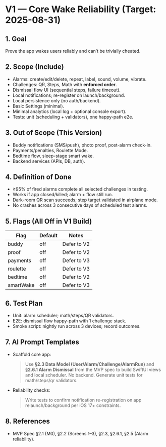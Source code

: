 # V1 — Core Wake Reliability (Target: 2025-08-31)

## 1. Goal
Prove the app wakes users reliably and can’t be trivially cheated.

## 2. Scope (Include)
- Alarms: create/edit/delete, repeat, label, sound, volume, vibrate.
- Challenges: QR, Steps, Math with **enforced order**.
- Dismissal flow UI (sequential steps, failure timeout).
- Local notifications; re-register on launch/background.
- Local persistence only (no auth/backend).
- Basic Settings (minimal).
- Minimal analytics (local log + optional console export).
- Tests: unit (scheduling + validators), one happy-path e2e.

## 3. Out of Scope (This Version)
- Buddy notifications (SMS/push), photo proof, post-alarm check-in.
- Payments/penalties, Roulette Mode.
- Bedtime flow, sleep-stage smart wake.
- Backend services (APIs, DB, auth).

## 4. Definition of Done
- ≥95% of fired alarms complete all selected challenges in testing.
- Works if app closed/killed; alarm + flow still run.
- Dark-room QR scan succeeds; step target validated in airplane mode.
- No crashes across 3 consecutive days of scheduled test alarms.

## 5. Flags (All Off in V1 Build)
| Flag         | Default | Notes                          |
|--------------|---------|--------------------------------|
| buddy        | off     | Defer to V2                    |
| proof        | off     | Defer to V2                    |
| payments     | off     | Defer to V3                    |
| roulette     | off     | Defer to V3                    |
| bedtime      | off     | Defer to V2                    |
| smartWake    | off     | Defer to V3                    |

## 6. Test Plan
- Unit: alarm scheduler; math/steps/QR validators.
- E2E: dismissal flow happy-path with 1 challenge stack.
- Smoke script: nightly run across 3 devices; record outcomes.

## 7. AI Prompt Templates
- Scaffold core app:
  > Use **§2.3 Data Model (User/Alarm/Challenge/AlarmRun)** and **§2.6.1 Alarm Dismissal** from the MVP spec to build SwiftUI views and local scheduler. No backend. Generate unit tests for math/steps/qr validators.
- Reliability checks:
  > Write tests to confirm notification re-registration on app relaunch/background per iOS 17+ constraints.

## 8. References
- MVP Spec §2.1 (M0), §2.2 (Screens 1–3), §2.3, §2.6.1, §2.5 (Alarm reliability).
